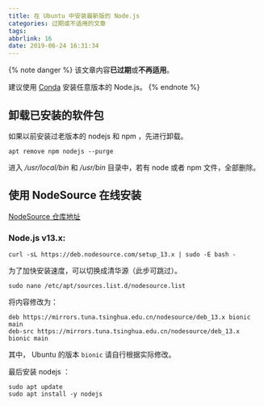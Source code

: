 ```yaml
---
title: 在 Ubuntu 中安装最新版的 Node.js
categories: 过期或不适用的文章
tags:
abbrlink: 16
date: 2019-06-24 16:31:34
---
```

{% note danger %}
该文章内容**已过期**或**不再适用**。

建议使用 [Conda](https://www.anaconda.com/) 安装任意版本的 Node.js。
{% endnote %}

## 卸载已安装的软件包

如果以前安装过老版本的 nodejs 和 npm ，先进行卸载。

```
apt remove npm nodejs --purge
```

进入 */usr/local/bin* 和 */usr/bin* 目录中，若有 node 或者 npm 文件，全部删除。

## 使用 NodeSource 在线安装

[NodeSource 仓库地址](https://github.com/nodesource/distributions)

### Node.js v13.x:

```
curl -sL https://deb.nodesource.com/setup_13.x | sudo -E bash -
```

为了加快安装速度，可以切换成清华源（此步可跳过）。

```
sudo nano /etc/apt/sources.list.d/nodesource.list
```

将内容修改为：

```
deb https://mirrors.tuna.tsinghua.edu.cn/nodesource/deb_13.x bionic main
deb-src https://mirrors.tuna.tsinghua.edu.cn/nodesource/deb_13.x bionic main
```

其中， Ubuntu 的版本 `bionic` 请自行根据实际修改。

最后安装 nodejs ：

```
sudo apt update
sudo apt install -y nodejs
```
